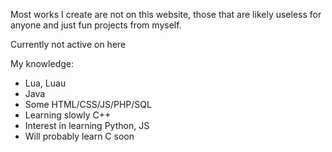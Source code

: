Most works I create are not on this website, those that are likely useless for anyone and just fun projects from myself.

Currently not active on here

My knowledge:
- Lua, Luau
- Java
- Some HTML/CSS/JS/PHP/SQL
- Learning slowly C++
- Interest in learning Python, JS
- Will probably learn C soon
